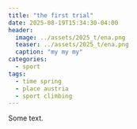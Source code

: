 ```yaml
---
title: "the first trial"
date: 2025-08-19T15:34:30-04:00
header:
  image: ../assets/2025_t/ena.png
  teaser: ../assets/2025_t/ena.png
  caption: "my my my"
categories:
  - sport
tags:
  - time spring
  - place austria
  - sport climbing
---
```


Some text.
